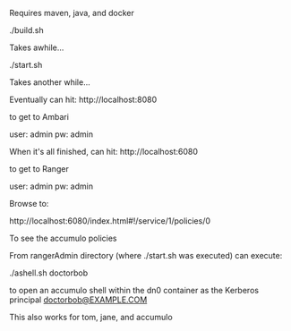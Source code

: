 Requires maven, java, and docker

./build.sh

Takes awhile...

./start.sh

Takes another while...

Eventually can hit:
http://localhost:8080

to get to Ambari

user: admin
pw:   admin

When it's all finished, can hit:
http://localhost:6080

to get to Ranger

user: admin
pw:   admin

Browse to:

http://localhost:6080/index.html#!/service/1/policies/0

To see the accumulo policies


From rangerAdmin directory (where ./start.sh was executed) can execute:

./ashell.sh doctorbob

to open an accumulo shell within the dn0 container as the Kerberos principal doctorbob@EXAMPLE.COM

This also works for tom, jane, and accumulo



